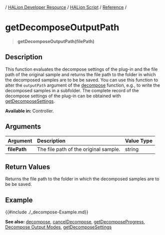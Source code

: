 / [HALion Developer Resource](../../HALion-Developer-Resource.md) / [HALion Script](./HALion-Script.md) / [Reference](./Reference.md) /

# getDecomposeOutputPath

>**getDecomposeOutputPath(filePath)**

## Description

This function evaluates the decompose settings of the plug-in and the file path of the original sample and returns the file path to the folder in which the decomposed samples are to be be saved. You can use this function to alter the ``outputPath`` argument of the [decompose](./decompose.md) function, e.g., to write the decomposed samples in a subfolder. The complete record of the decompose settings of the plug-in can be obtained with [getDecomposeSettings](./getDecomposeSettings.md).

**Available in:** Controller.

## Arguments

|Argument|Description|Value Type|
|:-|:-|:-|
|**filePath**|The file path of the original sample.|string|

## Return Values

Returns the file path to the folder in which the decomposed samples are to be be saved.

## Example

{{#include ./_decompose-Example.md}}

**See also:** [decompose](./decompose.md), [cancelDecompose](./cancelDecompose.md), [getDecomposeProgress](./getDecomposeProgress.md), [Decompose Output Modes](./Decompose-Output-Modes.md), [getDecomposeSettings](./getDecomposeSettings.md)